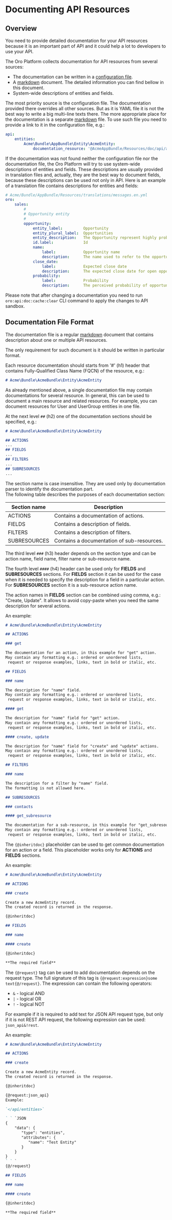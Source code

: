 Documenting API Resources
=========================

Overview
--------

You need to provide detailed documentation for your API resources because it is an important part of API and it could help a lot to developers to use your API.

The Oro Platform collects documentation for API resources from several sources:

* The documentation can be written in a [configuration file](./configuration.md).
* A [markdown](https://en.wikipedia.org/wiki/Markdown) document. The detailed information you can find bellow in this document.
* System-wide descriptions of entities and fields.

The most priority source is the configuration file. The documentation provided there overrides all other sources. But as it is YAML file it is not the best way to write a big multi-line texts there. The more appropriate place for the documentation is a separate [markdown](https://en.wikipedia.org/wiki/Markdown) file. To use such file you need to provide a link to it in the configuration file, e.g.:

```yaml
api:
    entities:
        Acme\Bundle\AppBundle\Entity\AcmeEntity:
            documentation_resource: '@AcmeAppBundle/Resources/doc/api/acme_entity.md'
```

If the documentation was not found neither the configuration file nor the documentation file, the Oro Platform will try to use system-wide descriptions of entities and fields. These descriptions are usually provided in translation files and, actually, they are the best way to document fields, because these descriptions can be used not only in API. Here is an example of a translation file contains descriptions for entities and fields:

```yaml
# Acme/Bundle/AppBundle/Resources/translations/messages.en.yml
oro:
    sales:
        #
        # Opportunity entity
        #
        opportunity:
            entity_label:         Opportunity
            entity_plural_label:  Opportunities
            entity_description:   The Opportunity represent highly probable potential or actual sales to a new or established customer
            id.label:             Id
            name:
                label:            Opportunity name
                description:      The name used to refer to the opportunity in the system.
            close_date:
                label:            Expected close date
                description:      The expected close date for open opportunity, and actual close date for the closed one
            probability:
                label:            Probability
                description:      The perceived probability of opportunity being successfully closed
```

Please note that after changing a documentation you need to run `oro:api:doc:cache:clear` CLI command to apply the changes to API sandbox.

Documentation File Format
-------------------------

The documentation file is a regular [markdown](https://en.wikipedia.org/wiki/Markdown) document that contains description about one or multiple API resources.

The only requirement for such document is it should be written in particular format.

Each resource documentation should starts from '#' (h1) header that contains Fully-Qualified Class Name (FQCN) of the resource, e.g.:

```markdown
# Acme\Bundle\AcmeBundle\Entity\AcmeEntity
```

As already mentioned above, a single documentation file may contain documentations for several resource. In general, this can be used to document a main resource and related resources. For example, you can document resources for User and UserGroup entities in one file.

At the next level `##` (h2) one of the documentation sections should be specified, e.g.:

```markdown
# Acme\Bundle\AcmeBundle\Entity\AcmeEntity

## ACTIONS
...
## FIELDS
...
## FILTERS
...
## SUBRESOURCES
...
```

The section name is case insensitive. They are used only by documentation parser to identify the documentation part.  
The following table describes the purposes of each documentation section:

| Section name | Description |
| --- | --- |
| ACTIONS | Contains a documentation of actions. |
| FIELDS | Contains a description of fields. |
| FILTERS | Contains a description of filters. |
| SUBRESOURCES | Contains a documentation of sub-resources. |

The third level `###` (h3) header depends on the section type and can be action name, field name, filter name or sub-resource name.

The fourth level `####` (h4) header can be used only for **FIELDS** and **SUBRESOURCES** sections.
For **FIELDS** section it can be used for the case when it is needed to specify the description for a field in a particular action. For **SUBRESOURCES** section it is a sub-resource action name.

The action names in **FIELDS** section can be combined using comma, e.g.: "Create, Update". It allows to avoid copy-paste when you need the same description for several actions.

An example:

```markdown
# Acme\Bundle\AcmeBundle\Entity\AcmeEntity

## ACTIONS

### get

The documentation for an action, in this example for "get" action.
May contain any formatting e.g.: ordered or unordered lists,
 request or response examples, links, text in bold or italic, etc.

## FIELDS

### name

The description for "name" field.
May contain any formatting e.g.: ordered or unordered lists,
 request or response examples, links, text in bold or italic, etc.

#### get

The description for "name" field for "get" action.
May contain any formatting e.g.: ordered or unordered lists,
 request or response examples, links, text in bold or italic, etc.

#### create, update

The description for "name" field for "create" and "update" actions.
May contain any formatting e.g.: ordered or unordered lists,
 request or response examples, links, text in bold or italic, etc.

## FILTERS

### name

The description for a filter by "name" field.
The formatting is not allowed here.

## SUBRESOURCES

### contacts

#### get_subresource

The documentation for a sub-resource, in this example for "get_subresource" action for "contacts" sub-resource.
May contain any formatting e.g.: ordered or unordered lists,
 request or response examples, links, text in bold or italic, etc.
```

The `{@inheritdoc}` placeholder can be used to get common documentation for an action or a field. This placeholder works only for **ACTIONS** and **FIELDS** sections.

An example:

```markdown
# Acme\Bundle\AcmeBundle\Entity\AcmeEntity

## ACTIONS

### create

Create a new AcmeEntity record.
The created record is returned in the response.

{@inheritdoc}

## FIELDS

### name

#### create

{@inheritdoc}

**The required field**
```

The `{@request}` tag can be used to add documentation depends on the request type. The full signature of this tag is `{@request:expression}some text{@/request}`. The expression can contain the following operators:

- `&` - logical AND
- `|` - logical OR
- `!` - logical NOT

For example if it is required to add text for JSON API request type, but only if it is not REST API request, the following expression can be used: `json_api&!rest`.

An example:

```markdown
# Acme\Bundle\AcmeBundle\Entity\AcmeEntity

## ACTIONS

### create

Create a new AcmeEntity record.
The created record is returned in the response.

{@inheritdoc}

{@request:json_api}
Example:

`</api/entities>`

` ` `JSON
{
    "data": {
       "type": "entities",
       "attributes": {
          "name": "Test Entity"
       }
    }
}
` ` `
{@/request}

## FIELDS

### name

#### create

{@inheritdoc}

**The required field**
```
